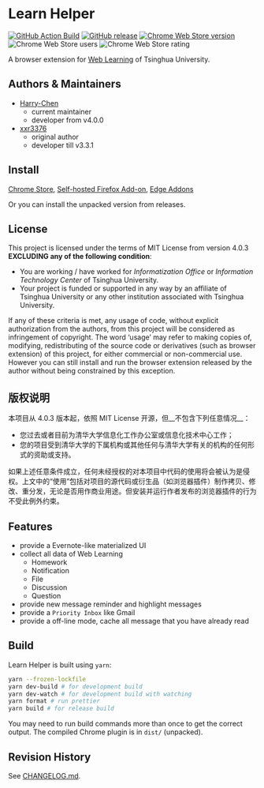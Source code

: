 # Learn Helper

[![GitHub Action Build](https://github.com/Harry-Chen/Learn-Helper/workflows/Build/badge.svg)](https://github.com/Harry-Chen/Learn-Helper/actions)
[![GitHub release](https://img.shields.io/github/v/release/Harry-Chen/Learn-Helper)](https://github.com/Harry-Chen/Learn-Helper)
[![Chrome Web Store version](https://img.shields.io/chrome-web-store/v/mdehapphdlihjjgkhmoiknmnhcjpjall)](https://chrome.google.com/webstore/detail/learn-helper/mdehapphdlihjjgkhmoiknmnhcjpjall)
![Chrome Web Store users](https://img.shields.io/chrome-web-store/users/mdehapphdlihjjgkhmoiknmnhcjpjall)
![Chrome Web Store rating](https://img.shields.io/chrome-web-store/rating/mdehapphdlihjjgkhmoiknmnhcjpjall)

A browser extension for [Web Learning](https://learn.tsinghua.edu.cn) of Tsinghua University.

## Authors & Maintainers

* [Harry-Chen](https://github.com/Harry-Chen)
  * current maintainer
  * developer from v4.0.0
* [xxr3376](https://github.com/xxr3376)
  * original author
  * developer till v3.3.1

## Install

[Chrome Store](https://chrome.google.com/webstore/detail/learn-helper/mdehapphdlihjjgkhmoiknmnhcjpjall), [Self-hosted Firefox Add-on](https://harrychen.xyz/learn/), [Edge Addons](https://microsoftedge.microsoft.com/addons/detail/dhddjfhadejlhiaafnbadhaeichbkgil)  

Or you can install the unpacked version from releases.

## License

This project is licensed under the terms of MIT License from version 4.0.3 __EXCLUDING any of the following condition__:

* You are working / have worked for *Informatization Office* or *Information Technology Center* of Tsinghua University.
* Your project is funded or supported in any way by an affiliate of Tsinghua University or any other institution associated with Tsinghua University.

If any of these criteria is met, any usage of code, without explicit authorization from the authors,  from this project will be considered as infringement of copyright. The word ‘usage’ may refer to making copies of, modifying, redistributing of the source code or derivatives (such as browser extension) of this project, for either commercial or non-commercial use. However you can still install and run the browser extension released by the author without being constrained by this exception.

## 版权说明

本项目从 4.0.3 版本起，依照 MIT License 开源，但__不包含下列任意情况__：

* 您过去或者目前为清华大学信息化工作办公室或信息化技术中心工作；
* 您的项目受到清华大学的下属机构或其他任何与清华大学有关的机构的任何形式的资助或支持。

如果上述任意条件成立，任何未经授权的对本项目中代码的使用将会被认为是侵权。上文中的“使用”包括对项目的源代码或衍生品（如浏览器插件）制作拷贝、修改、重分发，无论是否用作商业用途。但安装并运行作者发布的浏览器插件的行为不受此例外约束。

## Features

* provide a Evernote-like materialized UI
* collect all data of Web Learning
  * Homework
  * Notification
  * File
  * Discussion
  * Question
* provide new message reminder and highlight messages
* provide a `Priority Inbox` like Gmail
* provide a off-line mode, cache all message that you have already read

## Build

Learn Helper is built using `yarn`:

```bash
yarn --frozen-lockfile
yarn dev-build # for development build
yarn dev-watch # for development build with watching
yarn format # run prettier
yarn build # for release build
```

You may need to run build commands more than once to get the correct output.
The compiled Chrome plugin is in `dist/` (unpacked).

## Revision History

See [CHANGELOG.md](https://github.com/Harry-Chen/Learn-Helper/blob/master/CHANGELOG.md).
